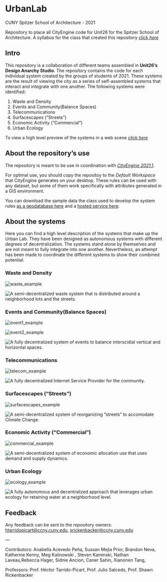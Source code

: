 # UrbanLab
CUNY Spitzer School of Architecture - 2021

Repository to place all CityEngine code for Unit26 for the Spitzer School of Architecture. A syllabus for the class that created this repository *[click here](https://docs.google.com/document/d/1OeA53enEJdavxhBFRCKM4Jie3uw_BkkP8MtLnRKEhug/edit?usp=sharing)*

## Intro
This repository is a collaboration of different teams assembled in **Unit26’s Design Anarchy Studio**. The repository contains the code for each individual system created by the groups of students of 2021. These systems are the result of viewing the city as a series of self-assembled systems that interact and integrate with one another. The following systems were identified:

1. Waste and Density
2. Events and Community(Balance Spaces)
3. Telecommunications
4. Surfacescapes (“Streets”)
5. Economic Activity (“Commercial”)
6. Urban Ecology

To view a high level preview of the systems in a web scene *[click here](https://arcg.is/1OeKDP0)*


## About the repository’s use

The repository is meant to be use in coordination with *[CityEngine 2021.1](https://doc.arcgis.com/en/cityengine/latest/whats-new/cityengine-whats-new.htm)*. 

For optimal use, you should copy the repositoy to the *Default Workspace* that CityEngine generates on your desktop. These rules can be used with any dataset, but some of them work specifically with attributes generated in a GIS environment.

You can download the sample data the class used to develop the system rules [as a geodatabase here](https://ccny.maps.arcgis.com/home/item.html?id=4c42640d19f44663b3bbdefa599d31e5#overview) and a [hosted service here](https://services3.arcgis.com/sJvdLIgPMD7cWjlL/arcgis/rest/services/TheSite/FeatureServer).

## About the systems

Here you can find a high level description of the systems that make up the Urban Lab. They have been designed as autonomous systems with different degrees of decentralization. The systems stand alone by themselves and are not meant to fully integrate into one another. Nevertheless, an attempt has been made to coordinate the different systems to show their combined potential.

### Waste and Density

![waste_example](examples/waste.jpg)

![A semi-decentralized waste system that is distributed around a neighborhood lots and the streets.](rules/waste)


### Events and Community(Balance Spaces)

![event1_example](examples/events1.png)

![event2_example](examples/events2.png)

![A fully decentralized system of events to balance interscidial vertical and horizontal spaces.](rules/events)

### Telecommunications
![telecom_example](examples/telecom.png)

![A fully decentralized Internet Service Provider for the community.](rules/telecom)

### Surfacescapes (“Streets”)
![surfacescapes_example](examples/surfacescapes.png)

![A semi-decentralized system of reorganizing “streets” to accomodate Climate Change.](rules/surfascapes)

### Economic Activity (“Commercial”)
![commercial_example](examples/commercial.png)

![A semi-decentralized system of economic allocation use that uses demand and supply dynamics.](rules/commercial)

### Urban Ecology
![ecology_example](examples/ecology.jpg)

![A fully autonomous and decentralized approach that leverages urban ecology for retaining water at a neighborhood level.](rules/ecology)

## Feedback
Any feedback can be sent to the repository owners: htarridopicart@ccny.cuny.edu, srickenbacker@ccny.cuny.edu

—

Contributors: Anabella Acevedo Peña, Sussan Mejia Prior, Brandon Neva, Katherine Kenny, Meg Kalinowski , Steven Kaminski, Nathan Laveau,Rebecca Hager, Sidnie Ancion, Caner Sahin, Xianonen Tang,

Professors: Prof. Héctor Tarrido-Picart, Prof. Julio Salcedo, Prof. Shawn Rickenbacker